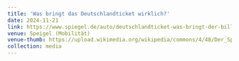 ```yaml
---
title: 'Was bringt das Deutschlandticket wirklich?'
date: 2024-11-21
link: https://www.spiegel.de/auto/deutschlandticket-was-bringt-der-billigfahrschein-wirklich-a-faec3165-cd86-4930-af30-cb70fc9fa5ee?giftToken=f4e3dfca-d848-43af-89dd-254776843877
venue: Speigel (Mobilität)
venue-thumb: https://upload.wikimedia.org/wikipedia/commons/4/48/Der_Spiegel_2022_logo.svg
collection: media
---
```

